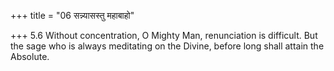 +++
title = "06 सन्न्यासस्तु महाबाहो"

+++
5.6 Without concentration, O Mighty Man, renunciation is difficult. But
the sage who is always meditating on the Divine, before long shall
attain the Absolute.
